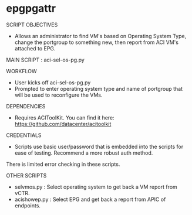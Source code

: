 # epgpgattr

SCRIPT OBJECTIVES
- Allows an administrator to find VM's based on Operating System Type, change the portgroup to something new,
  then report from ACI VM's attached to EPG.

MAIN SCRIPT : aci-sel-os-pg.py

WORKFLOW
- User kicks off aci-sel-os-pg.py
- Prompted to enter operating system type and name of portgroup that will be used to reconfigure the VMs.

DEPENDENCIES
- Requires ACIToolKit. You can find it here: https://github.com/datacenter/acitoolkit

CREDENTIALS
- Scripts use basic user/password that is embedded into the scripts for ease of testing. Recommend a more robust auth method.


There is limited error checking in these scripts. 



OTHER SCRIPTS
- selvmos.py    : Select operating system to get back a VM report from vCTR.
- acishowep.py  : Select EPG and get back a report from APIC of endpoints.







